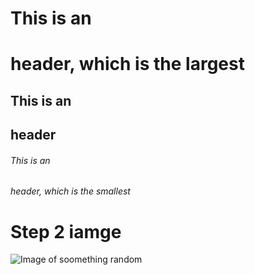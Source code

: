 # This is an <h1> header, which is the largest
## This is an <h2> header
###### This is an <h6> header, which is the smallest

# Step 2 iamge

![Image of soomething random](https://images.livemint.com/img/2022/11/22/600x338/1206aa74-6727-11ed-ae07-9ae8fb027558_1669105067256_1669105067256_1669105752155_1669105752155.jpg)
